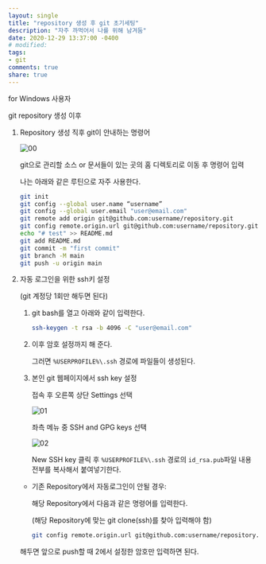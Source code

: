 ```yaml
---
layout: single
title: "repository 생성 후 git 초기세팅"
description: "자주 까먹어서 나를 위해 남겨둠"
date: 2020-12-29 13:37:00 -0400
# modified: 
tags:
- git
comments: true
share: true
---
```


for Windows 사용자

git repository  생성 이후

1. Repository 생성 직후 git이 안내하는 명령어 

   ![00](https://s01va.github.io/assets/images/2020-12-29-Git-Initiating/0.PNG)

   git으로 관리할 소스 or 문서들이 있는 곳의 홈 디렉토리로 이동 후 명령어 입력

   나는 아래와 같은 루틴으로 자주 사용한다.

   ```bash
   git init
   git config --global user.name “username”
   git config --global user.email "user@email.com"
   git remote add origin git@github.com:username/repository.git
   git config remote.origin.url git@github.com:username/repository.git
   echo "# test" >> README.md
   git add README.md
   git commit -m "first commit"
   git branch -M main
   git push -u origin main
   ```

   

2. 자동 로그인을 위한 ssh키 설정

   (git 계정당 1회만 해두면 된다)

   1. git bash를 열고 아래와 같이 입력한다.

      ```bash
      ssh-keygen -t rsa -b 4096 -C "user@email.com"
      ```

   2. 이후 암호 설정까지 해 준다.

      그러면 `%USERPROFILE%\.ssh` 경로에 파일들이 생성된다.

   3. 본인 git 웹페이지에서 ssh key 설정

      접속 후 오른쪽 상단 Settings 선택

      ![01](https://s01va.github.io/assets/images/2020-12-29-Git-Initiating/1.PNG)

      좌측 메뉴 중 SSH and GPG keys 선택

      ![02](https://s01va.github.io/assets/images/2020-12-29-Git-Initiating/2.PNG)

      New SSH key 클릭 후 `%USERPROFILE%\.ssh` 경로의 `id_rsa.pub`파일 내용 전부를 복사해서 붙여넣기한다.

   - 기존 Repository에서 자동로그인이 안될 경우:

     해당 Repository에서 다음과 같은 명령어를 입력한다.

     (해당 Repository에 맞는 git clone(ssh)를 찾아 입력해야 함)

     ```bash
     git config remote.origin.url git@github.com:username/repository.git
     ```

   해두면 앞으로 push할 때 2에서 설정한 암호만 입력하면 된다.

